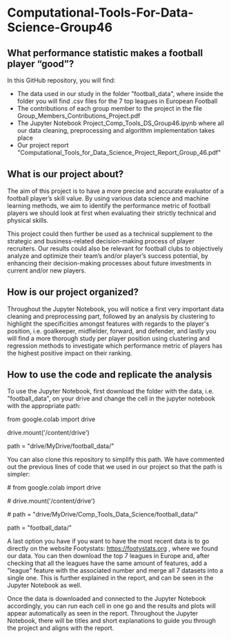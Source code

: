 # Computational-Tools-For-Data-Science-Group46
## What performance statistic makes a football player “good”?

In this GitHub repository, you will find:
- The data used in our study in the folder "football_data", where inside the folder you will find .csv files for the 7 top leagues in European Football
- The contributions of each group member to the project in the file Group_Members_Contributions_Project.pdf
- The Jupyter Notebook Project_Comp_Tools_DS_Group46.ipynb where all our data cleaning, preprocessing and algorithm implementation takes place
- Our project report "Computational_Tools_for_Data_Science_Project_Report_Group_46.pdf"

## What is our project about?
The aim of this project is to have a more precise and accurate evaluator of a football player’s skill value. By using various data science and machine learning methods, we aim to identify the performance metric of football players we should look at first when evaluating their strictly technical and physical skills. 

This project could then further be used as a technical supplement to the strategic and business-related decision-making process of player recruiters. Our results could also be relevant for football clubs to objectively analyze and optimize their team’s and/or player’s success potential, by enhancing their decision-making processes about future investments in current and/or new players.

## How is our project organized?
Throughout the Jupyter Notebook, you will notice a first very important data cleaning and preprocessing part, followed by an analysis by clustering to highlight the specificities amongst features with regards to the player's position, i.e. goalkeeper, midfielder, forward, and defender, and lastly you will find a more thorough study per player position using clustering and regression methods to investigate which performance metric of players has the highest positive impact on their ranking.

## How to use the code and replicate the analysis
To use the Jupyter Notebook, first download the folder with the data, i.e. "football_data", on your drive and change the cell in the jupyter notebook with the appropriate path:

from google.colab import drive

drive.mount('/content/drive')

path = "drive/MyDrive/football_data/"

You can also clone this repository to simplify this path. We have commented out the previous lines of code that we used in our project so that the path is simpler:

\# from google.colab import drive

\# drive.mount('/content/drive')

\# path = "drive/MyDrive/Comp_Tools_Data_Science/football_data/"

path = "football_data/"

A last option you have if you want to have the most recent data is to go directly on the website Footystats: https://footystats.org , where we found our data. You can then download the top 7 leagues in Europe and, after checking that all the leagues have the same amount of features, add a "league" feature with the associated number and merge all 7 datasets into a single one. This is further explained in the report, and can be seen in the Jupyter Notebook as well.

Once the data is downloaded and connected to the Jupyter Notebook accordingly, you can run each cell in one go and the results and plots will appear automatically as seen in the report. Throughout the Jupyter Notebook, there will be titles and short explanations to guide you through the project and aligns with the report.
